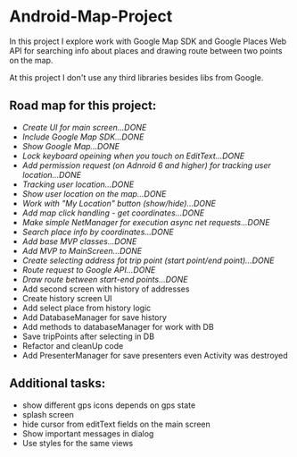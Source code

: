 # Android-Map-Project
In this project I explore work with Google Map SDK and Google Places Web API for searching info about places and drawing 
route between two points on the map.

At this project I don't use any third libraries besides libs from Google. 

## Road map for this project:
- *Create UI for main screen...DONE*
- *Include Google Map SDK...DONE*
- *Show Google Map...DONE*
- *Lock keyboard opeining when you touch on EditText...DONE*
- *Add permission request (on Adnroid 6 and higher) for tracking user location...DONE*
- *Tracking user location...DONE*
- *Show user location on the map...DONE*
- *Work with "My Location" button (show/hide)...DONE*
- *Add map click handling - get coordinates...DONE*
- *Make simple NetManager for execution async net requests...DONE*
- *Search place info by coordinates...DONE*
- *Add base MVP classes...DONE*
- *Add MVP to MainScreen...DONE*
- *Create selecting address fot trip point (start point/end point)...DONE*
- *Route request to Google API...DONE*
- *Draw route between start-end points...DONE*
- Add second screen with history of addresses
- Create history screen UI
- Add select place from history logic
- Add DatabaseManager for save history 
- Add methods to databaseManager for work with DB
- Save tripPoints after selecting in DB
- Refactor and cleanUp code
- Add PresenterManager for save presenters even Activity was destroyed

## Additional tasks:
- show different gps icons depends on gps state
- splash screen
- hide cursor from editText fields on the main screen
- Show important messages in dialog
- Use styles for the same views
